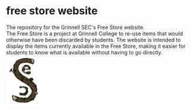 # free store website

The repository for the Grinnell SEC's Free Store website.  
The Free Store is a project at Grinnell College to re-use items that would otherwise have been discarded by students. The website is intended to display the items currently available in the Free Store, making it easier for students to know what is available without having to go directly.
<img src='/src/seclogo.png' width="100">
